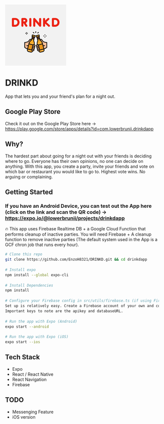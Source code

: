  <img src="/assets/splash_icon_app.png" height="200" align="center">

# DRINKD
App that lets you and your friend's plan for a night out. 

## Google Play Store
Check it out on the Google Play Store here -> https://play.google.com/store/apps/details?id=com.lowerbrunii.drinkdapp

## Why?
The hardest part about going for a night out with your friends is deciding where to go. Everyone has their own opinions, no one can decide on anything. With this app, you create a party, invite your friends and vote on which bar or restaurant you would like to go to. Highest vote wins. No arguing or complaining. 

## Getting Started

### If you have an Android Device, you can test out the App here (click on the link and scan the QR code) -> https://expo.io/@lowerbrunii/projects/drinkdapp

:fire: This app uses Firebase Realtime DB  + a Google Cloud Function that performs cleanup of inactive parties. You will need Firebase + A cleanup function to remove inactive parties (The default system used in the App is a GCF chron job that runs every hour).

```bash
# Clone this repo
git clone https://github.com/EnzoH8321/DRINKD.git && cd drinkdapp

# Install expo
npm install --global expo-cli

# Install Dependencies
npm install

# Configure your Firebase config in src/utils/firebase.ts (if using Firebase)
Set up is relatively easy. Create a Firebase account of your own and copy the firebaseConfig object in your Firebase SDK snippet and paste into the firebaseConfig in the repo. 
Important keys to note are the apikey and databaseURL.

# Run the app with Expo (Android)
expo start --android

# Run the app with Expo (iOS)
expo start --ios
```
## Tech Stack

* Expo
* React / React Native
* React Navigation
* Firebase

## TODO

 * Messenging Feature
 * iOS version
